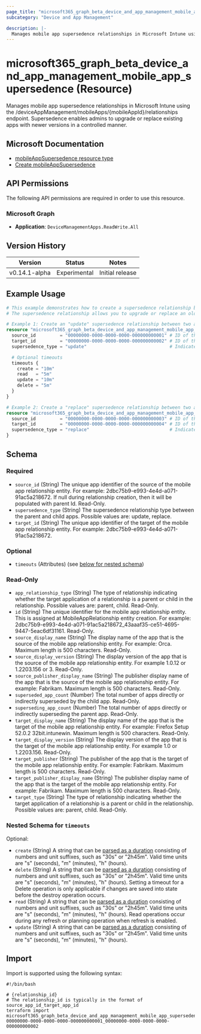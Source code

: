 ```yaml
---
page_title: "microsoft365_graph_beta_device_and_app_management_mobile_app_supersedence Resource - terraform-provider-microsoft365"
subcategory: "Device and App Management"

description: |-
  Manages mobile app supersedence relationships in Microsoft Intune using the /deviceAppManagement/mobileApps/{mobileAppId}/relationships endpoint. Supersedence enables admins to upgrade or replace existing apps with newer versions in a controlled manner.
---
```


# microsoft365_graph_beta_device_and_app_management_mobile_app_supersedence (Resource)

Manages mobile app supersedence relationships in Microsoft Intune using the /deviceAppManagement/mobileApps/{mobileAppId}/relationships endpoint. Supersedence enables admins to upgrade or replace existing apps with newer versions in a controlled manner.

## Microsoft Documentation

- [mobileAppSupersedence resource type](https://learn.microsoft.com/en-us/graph/api/resources/intune-apps-mobileappsupersedence?view=graph-rest-beta)
- [Create mobileAppSupersedence](https://learn.microsoft.com/en-us/graph/api/intune-apps-mobileapp-post-supersedence?view=graph-rest-beta)

## API Permissions

The following API permissions are required in order to use this resource.

### Microsoft Graph

- **Application**: `DeviceManagementApps.ReadWrite.All`

## Version History

| Version | Status | Notes |
|---------|--------|-------|
| v0.14.1-alpha | Experimental | Initial release |

## Example Usage

```terraform
# This example demonstrates how to create a supersedence relationship between two mobile apps in Intune
# The supersedence relationship allows you to upgrade or replace an older app with a newer version

# Example 1: Create an "update" supersedence relationship between two apps
resource "microsoft365_graph_beta_device_and_app_management_mobile_app_supersedence" "update_example" {
  source_id         = "00000000-0000-0000-0000-000000000001" # ID of the older app version
  target_id         = "00000000-0000-0000-0000-000000000002" # ID of the newer app version
  supersedence_type = "update"                               # Indicates this is an update to the existing app

  # Optional timeouts
  timeouts {
    create = "10m"
    read   = "5m"
    update = "10m"
    delete = "5m"
  }
}

# Example 2: Create a "replace" supersedence relationship between two apps
resource "microsoft365_graph_beta_device_and_app_management_mobile_app_supersedence" "replace_example" {
  source_id         = "00000000-0000-0000-0000-000000000003" # ID of the app being replaced
  target_id         = "00000000-0000-0000-0000-000000000004" # ID of the replacement app
  supersedence_type = "replace"                              # Indicates this app replaces the source app
}
```

<!-- schema generated by tfplugindocs -->
## Schema

### Required

- `source_id` (String) The unique app identifier of the source of the mobile app relationship entity. For example: 2dbc75b9-e993-4e4d-a071-91ac5a218672. If null during relationship creation, then it will be populated with parent Id. Read-Only.
- `supersedence_type` (String) The supersedence relationship type between the parent and child apps. Possible values are: update, replace.
- `target_id` (String) The unique app identifier of the target of the mobile app relationship entity. For example: 2dbc75b9-e993-4e4d-a071-91ac5a218672.

### Optional

- `timeouts` (Attributes) (see [below for nested schema](#nestedatt--timeouts))

### Read-Only

- `app_relationship_type` (String) The type of relationship indicating whether the target application of a relationship is a parent or child in the relationship. Possible values are: parent, child. Read-Only.
- `id` (String) The unique identifier for the mobile app relationship entity. This is assigned at MobileAppRelationship entity creation. For example: 2dbc75b9-e993-4e4d-a071-91ac5a218672_43aaaf35-ce51-4695-9447-5eac6df31161. Read-Only.
- `source_display_name` (String) The display name of the app that is the source of the mobile app relationship entity. For example: Orca. Maximum length is 500 characters. Read-Only.
- `source_display_version` (String) The display version of the app that is the source of the mobile app relationship entity. For example 1.0.12 or 1.2203.156 or 3. Read-Only.
- `source_publisher_display_name` (String) The publisher display name of the app that is the source of the mobile app relationship entity. For example: Fabrikam. Maximum length is 500 characters. Read-Only.
- `superseded_app_count` (Number) The total number of apps directly or indirectly superseded by the child app. Read-Only.
- `superseding_app_count` (Number) The total number of apps directly or indirectly superseding the parent app. Read-Only.
- `target_display_name` (String) The display name of the app that is the target of the mobile app relationship entity. For example: Firefox Setup 52.0.2 32bit.intunewin. Maximum length is 500 characters. Read-Only.
- `target_display_version` (String) The display version of the app that is the target of the mobile app relationship entity. For example 1.0 or 1.2203.156. Read-Only.
- `target_publisher` (String) The publisher of the app that is the target of the mobile app relationship entity. For example: Fabrikam. Maximum length is 500 characters. Read-Only.
- `target_publisher_display_name` (String) The publisher display name of the app that is the target of the mobile app relationship entity. For example: Fabrikam. Maximum length is 500 characters. Read-Only.
- `target_type` (String) The type of relationship indicating whether the target application of a relationship is a parent or child in the relationship. Possible values are: parent, child. Read-Only.

<a id="nestedatt--timeouts"></a>
### Nested Schema for `timeouts`

Optional:

- `create` (String) A string that can be [parsed as a duration](https://pkg.go.dev/time#ParseDuration) consisting of numbers and unit suffixes, such as "30s" or "2h45m". Valid time units are "s" (seconds), "m" (minutes), "h" (hours).
- `delete` (String) A string that can be [parsed as a duration](https://pkg.go.dev/time#ParseDuration) consisting of numbers and unit suffixes, such as "30s" or "2h45m". Valid time units are "s" (seconds), "m" (minutes), "h" (hours). Setting a timeout for a Delete operation is only applicable if changes are saved into state before the destroy operation occurs.
- `read` (String) A string that can be [parsed as a duration](https://pkg.go.dev/time#ParseDuration) consisting of numbers and unit suffixes, such as "30s" or "2h45m". Valid time units are "s" (seconds), "m" (minutes), "h" (hours). Read operations occur during any refresh or planning operation when refresh is enabled.
- `update` (String) A string that can be [parsed as a duration](https://pkg.go.dev/time#ParseDuration) consisting of numbers and unit suffixes, such as "30s" or "2h45m". Valid time units are "s" (seconds), "m" (minutes), "h" (hours).

## Import

Import is supported using the following syntax:

```shell
#!/bin/bash

# {relationship_id}
# The relationship_id is typically in the format of source_app_id_target_app_id
terraform import microsoft365_graph_beta_device_and_app_management_mobile_app_supersedence.example 00000000-0000-0000-0000-000000000001_00000000-0000-0000-0000-000000000002
```

